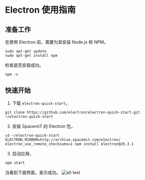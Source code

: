 # Electron 使用指南

## 准备工作
在使用 Electron 前，需要为其安装 Node.js 和 NPM。
```
sudo apt-get update
sudo apt-get install npm
```
检查是否安装成功。
```
npm -v
```

## 快速开始
1. 下载 `electron-quick-start`，
```
git clone https://github.com/electron/electron-quick-start.git ~/electron-quick-start
```
2. 安装 SpacemiT 的 Electron 包，
```
cd ~/electron-quick-start
ELECTRON_MIRROR=http://archive.spacemit.com/electron/ electron_use_remote_checksums=1 npm install electron@29.3.1
```
3. 启动应用，
```
npm start
```
当看到下面界面，表示成功。
![alt text](/img/pi-one/software/electron.png)